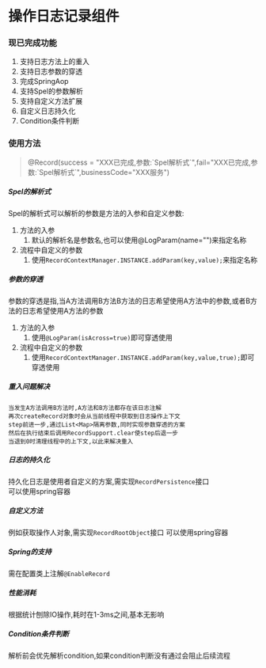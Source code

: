 # 操作日志记录组件

### 现已完成功能

1. 支持日志方法上的重入
2. 支持日志参数的穿透
3. 完成SpringAop
4. 支持Spel的参数解析
5. 支持自定义方法扩展
6. 自定义日志持久化
7. Condition条件判断

### 使用方法

> @Record(success = "XXX已完成,参数:\`Spel解析式\`",fail="XXX已完成,参数:\`Spel解析式\`",businessCode="XXX服务")

##### Spel的解析式

Spel的解析式可以解析的参数是方法的入参和自定义参数:

1. 方法的入参
    1. 默认的解析名是参数名,也可以使用@LogParam(name="")来指定名称
2. 流程中自定义的参数
    1. 使用`RecordContextManager.INSTANCE.addParam(key,value);`来指定名称

##### 参数的穿透

参数的穿透是指,当A方法调用B方法B方法的日志希望使用A方法中的参数,或者B方法的日志希望使用A方法的参数

1. 方法的入参
    1. 使用`@LogParam(isAcross=true)`即可穿透使用
2. 流程中自定义的参数
    1. 使用`RecordContextManager.INSTANCE.addParam(key,value,true);`即可穿透使用

##### 重入问题解决

```
当发生A方法调用B方法时,A方法和B方法都存在该日志注解
再次createRecord对象时会从当前线程中获取到日志操作上下文
step前进一步,通过List<Map>隔离参数,同时实现参数穿透的方案
然后在执行结束后调用RecordSupport.clear使step后退一步
当退到0时清理线程中的上下文,以此来解决重入
```

##### 日志的持久化

持久化日志是使用者自定义的方案,需实现`RecordPersistence`接口<br>
可以使用spring容器

##### 自定义方法

例如获取操作人对象,需实现`RecordRootObject`接口 可以使用spring容器

##### Spring的支持

需在配置类上注解`@EnableRecord`

##### 性能消耗

根据统计刨除IO操作,耗时在1-3ms之间,基本无影响

##### Condition条件判断

解析前会优先解析condition,如果condition判断没有通过会阻止后续流程